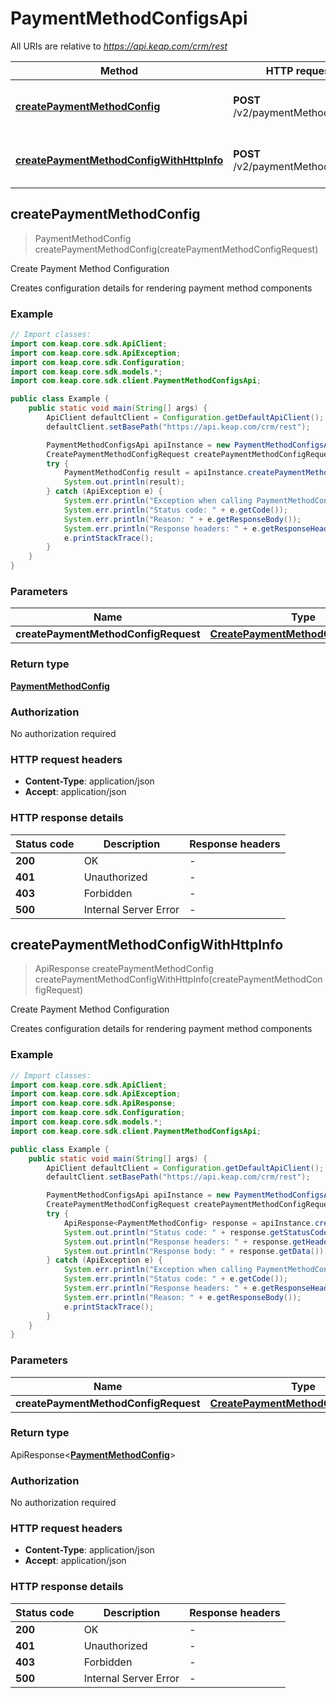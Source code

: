 # PaymentMethodConfigsApi

All URIs are relative to *https://api.keap.com/crm/rest*

| Method | HTTP request | Description |
|------------- | ------------- | -------------|
| [**createPaymentMethodConfig**](PaymentMethodConfigsApi.md#createPaymentMethodConfig) | **POST** /v2/paymentMethodConfigs | Create Payment Method Configuration |
| [**createPaymentMethodConfigWithHttpInfo**](PaymentMethodConfigsApi.md#createPaymentMethodConfigWithHttpInfo) | **POST** /v2/paymentMethodConfigs | Create Payment Method Configuration |



## createPaymentMethodConfig

> PaymentMethodConfig createPaymentMethodConfig(createPaymentMethodConfigRequest)

Create Payment Method Configuration

Creates configuration details for rendering payment method components

### Example

```java
// Import classes:
import com.keap.core.sdk.ApiClient;
import com.keap.core.sdk.ApiException;
import com.keap.core.sdk.Configuration;
import com.keap.core.sdk.models.*;
import com.keap.core.sdk.client.PaymentMethodConfigsApi;

public class Example {
    public static void main(String[] args) {
        ApiClient defaultClient = Configuration.getDefaultApiClient();
        defaultClient.setBasePath("https://api.keap.com/crm/rest");

        PaymentMethodConfigsApi apiInstance = new PaymentMethodConfigsApi(defaultClient);
        CreatePaymentMethodConfigRequest createPaymentMethodConfigRequest = new CreatePaymentMethodConfigRequest(); // CreatePaymentMethodConfigRequest | request
        try {
            PaymentMethodConfig result = apiInstance.createPaymentMethodConfig(createPaymentMethodConfigRequest);
            System.out.println(result);
        } catch (ApiException e) {
            System.err.println("Exception when calling PaymentMethodConfigsApi#createPaymentMethodConfig");
            System.err.println("Status code: " + e.getCode());
            System.err.println("Reason: " + e.getResponseBody());
            System.err.println("Response headers: " + e.getResponseHeaders());
            e.printStackTrace();
        }
    }
}
```

### Parameters


| Name | Type | Description  | Notes |
|------------- | ------------- | ------------- | -------------|
| **createPaymentMethodConfigRequest** | [**CreatePaymentMethodConfigRequest**](CreatePaymentMethodConfigRequest.md)| request | |

### Return type

[**PaymentMethodConfig**](PaymentMethodConfig.md)


### Authorization

No authorization required

### HTTP request headers

- **Content-Type**: application/json
- **Accept**: application/json

### HTTP response details
| Status code | Description | Response headers |
|-------------|-------------|------------------|
| **200** | OK |  -  |
| **401** | Unauthorized |  -  |
| **403** | Forbidden |  -  |
| **500** | Internal Server Error |  -  |

## createPaymentMethodConfigWithHttpInfo

> ApiResponse<PaymentMethodConfig> createPaymentMethodConfig createPaymentMethodConfigWithHttpInfo(createPaymentMethodConfigRequest)

Create Payment Method Configuration

Creates configuration details for rendering payment method components

### Example

```java
// Import classes:
import com.keap.core.sdk.ApiClient;
import com.keap.core.sdk.ApiException;
import com.keap.core.sdk.ApiResponse;
import com.keap.core.sdk.Configuration;
import com.keap.core.sdk.models.*;
import com.keap.core.sdk.client.PaymentMethodConfigsApi;

public class Example {
    public static void main(String[] args) {
        ApiClient defaultClient = Configuration.getDefaultApiClient();
        defaultClient.setBasePath("https://api.keap.com/crm/rest");

        PaymentMethodConfigsApi apiInstance = new PaymentMethodConfigsApi(defaultClient);
        CreatePaymentMethodConfigRequest createPaymentMethodConfigRequest = new CreatePaymentMethodConfigRequest(); // CreatePaymentMethodConfigRequest | request
        try {
            ApiResponse<PaymentMethodConfig> response = apiInstance.createPaymentMethodConfigWithHttpInfo(createPaymentMethodConfigRequest);
            System.out.println("Status code: " + response.getStatusCode());
            System.out.println("Response headers: " + response.getHeaders());
            System.out.println("Response body: " + response.getData());
        } catch (ApiException e) {
            System.err.println("Exception when calling PaymentMethodConfigsApi#createPaymentMethodConfig");
            System.err.println("Status code: " + e.getCode());
            System.err.println("Response headers: " + e.getResponseHeaders());
            System.err.println("Reason: " + e.getResponseBody());
            e.printStackTrace();
        }
    }
}
```

### Parameters


| Name | Type | Description  | Notes |
|------------- | ------------- | ------------- | -------------|
| **createPaymentMethodConfigRequest** | [**CreatePaymentMethodConfigRequest**](CreatePaymentMethodConfigRequest.md)| request | |

### Return type

ApiResponse<[**PaymentMethodConfig**](PaymentMethodConfig.md)>


### Authorization

No authorization required

### HTTP request headers

- **Content-Type**: application/json
- **Accept**: application/json

### HTTP response details
| Status code | Description | Response headers |
|-------------|-------------|------------------|
| **200** | OK |  -  |
| **401** | Unauthorized |  -  |
| **403** | Forbidden |  -  |
| **500** | Internal Server Error |  -  |


